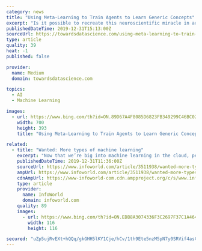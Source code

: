 ```yaml
---
category: news
title: "Using Meta-Learning to Train Agents to Learn Generic Concepts"
excerpt: "Is it possible to recreate this neuroscientific miracle in artificial intelligence(AI) agents? Last year, researchers from OpenAI published a paper proposing a technique for concept learning based on a deep learning method known as energy functions. Energy-Based Models are a class of deep learning algorithms that focus on capturing dependencies ..."
publishedDateTime: 2019-12-31T15:13:00Z
sourceUrl: https://towardsdatascience.com/using-meta-learning-to-train-agents-to-learn-generic-concepts-b8378022b1f7
type: article
quality: 39
heat: -1
published: false

provider:
  name: Medium
  domain: towardsdatascience.com

topics:
  - AI
  - Machine Learning

images:
  - url: https://www.bing.com/th?id=ON.89D67A4F8085D6823FB349299C46BC02
    width: 700
    height: 393
    title: "Using Meta-Learning to Train Agents to Learn Generic Concepts"

related:
  - title: "Wanted: More types of machine learning"
    excerpt: "Now that we’re big into machine learning in the cloud, perhaps we should start thinking about how to do it better ML (machine learning) is handy stuff. Now that public cloud computing has made it cheap, I’m seeing all types of cloud-based applications applying this technology effectively. Basically, there are three types of machine learning."
    publishedDateTime: 2019-12-31T11:36:00Z
    sourceUrl: https://www.infoworld.com/article/3511938/wanted-more-types-of-machine-learning.html
    ampUrl: https://www.infoworld.com/article/3511938/wanted-more-types-of-machine-learning.amp.html
    cdnAmpUrl: https://www-infoworld-com.cdn.ampproject.org/c/s/www.infoworld.com/article/3511938/wanted-more-types-of-machine-learning.amp.html
    type: article
    provider:
      name: InfoWorld
      domain: infoworld.com
    quality: 89
    images:
      - url: https://www.bing.com/th?id=ON.EDB8A3074336F3C2697F37C1A464B57B
        width: 116
        height: 116

secured: "uZp5ujRvEXt+hQQq/gkGHH5lKY1Cje/hCv/1th9Ete5nzM5pN7y0SRVif4asCN05bbk9pRmQSdVVefYAElkZ60A6s4bF0iTjG7N/qOVoQ1VkNcs8apK0Xnavwc2XEKtv+/hh3Jv5XfwdlClRkIPLzQChEWaNVxRJbdTvSpSyy3/lPhLuCeZ/I4nCUJw7W7blToEyVgamZJyPvqCWX4G7FuMEyBLJD9M/iAF/42q4O70MVI3eb4YogrDWgZArGJubFdOTqUzSytfv2q0FeJMGhg==;vpbyZFeYAoZpy25lpgP0/A=="
---
```



